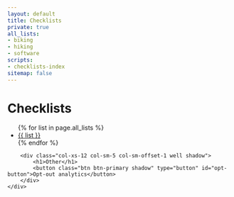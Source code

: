 ```yaml
---
layout: default
title: Checklists
private: true
all_lists:
- biking
- hiking
- software
scripts:
- checklists-index
sitemap: false
---
```


<div class="container-fluid">
    <div class="row">
    <div class="col-xs-12 col-sm-6 well shadow">
            <h1>Checklists</h1>
            <ul class="">
                {% for list in page.all_lists %}
                <li><a href="/checklists/{{ list }}/">{{ list }}</a></li>
                {% endfor %}
            </ul>
        </div>

        <div class="col-xs-12 col-sm-5 col-sm-offset-1 well shadow">
            <h1>Other</h1>
            <button class="btn btn-primary shadow" type="button" id="opt-button">Opt-out analytics</button>
        </div>
    </div>

</div>
